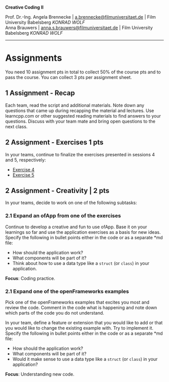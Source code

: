 **Creative Coding II**

Prof. Dr.-Ing. Angela Brennecke | a.brennecke@filmuniversitaet.de | Film University Babelsberg *KONRAD WOLF*   
Anna Brauwers | anna.s.brauwers@filmuniversitaet.de | Film University Babelsberg *KONRAD WOLF*

---

# Assignments

You need 10 assignment pts in total to collect 50% of the course pts and to pass the course. You can collect 3 pts per assignment sheet.

## 1 Assignment - Recap

Each team, read the script and additional materials. Note down any questions that came up during recapping the material and lectures. Use learncpp.com or other suggested reading materials to find answers to your questions. Discuss with your team mate and bring open questions to the next class.


## 2 Assignment - Exercises 1 pts

In your teams, continue to finalize the exercises presented in sessions 4 and 5, respectively:

- [Exercise 4](../../04_openFrameworks/code/readme.md)
- [Exercise 5](../code/visual_exercise.md)


## 2 Assignment - Creativity | 2 pts

In your teams, decide to work on one of the following subtasks:

### 2.1 Expand an ofApp from one of the exercises

Continue to develop a creative and fun to use ofApp. Base it on your learnings so far and use the application exercises as a basis for new ideas. Specify the following in bullet points either in the code or as a separate *md file:

- How should the application work? 
- What components will be part of it? 
- Think about how to use a data type like a `struct` (or `class`) in your application. 

**Focus**: Coding practice.

### 2.1 Expand one of the openFrameworks examples

Pick one of the openFrameworks examples that excites you most and review the code. Comment in the code what is happening and note down which parts of the code you do not understand.

In your team, define a feature or extension that you would like to add or that you would like to change the existing example with. Try to implement it. Specify the following in bullet points either in the code or as a separate *md file:
- How should the application work? 
- What components will be part of it?  
- Would it make sense to use a data type like a `struct` (or `class`) in your application? 


**Focus**: Understanding new code.